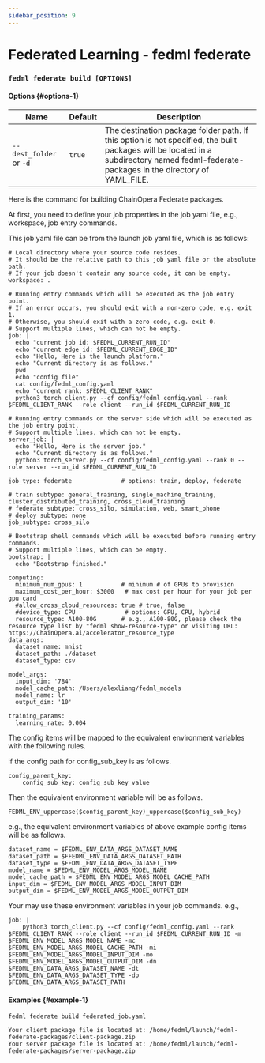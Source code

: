 ```yaml
---
sidebar_position: 9
---
```


# Federated Learning - fedml federate

### `fedml federate build [OPTIONS]`

#### Options {#options-1}

| Name                    | Default | Description                                                                                                                                                                             |
| ----------------------- | ------- | --------------------------------------------------------------------------------------------------------------------------------------------------------------------------------------- |
| `--dest_folder` or `-d` | `true`  | The destination package folder path. If this option is not specified, the built packages will be located in a subdirectory named fedml-federate-packages in the directory of YAML_FILE. |

Here is the command for building ChainOpera Federate packages.

At first, you need to define your job properties in the job yaml file, e.g., workspace, job entry commands.

This job yaml file can be from the launch job yaml file, which is as follows:

```
# Local directory where your source code resides.
# It should be the relative path to this job yaml file or the absolute path.
# If your job doesn't contain any source code, it can be empty.
workspace: .

# Running entry commands which will be executed as the job entry point.
# If an error occurs, you should exit with a non-zero code, e.g. exit 1.
# Otherwise, you should exit with a zero code, e.g. exit 0.
# Support multiple lines, which can not be empty.
job: |
  echo "current job id: $FEDML_CURRENT_RUN_ID"
  echo "current edge id: $FEDML_CURRENT_EDGE_ID"
  echo "Hello, Here is the launch platform."
  echo "Current directory is as follows."
  pwd
  echo "config file"
  cat config/fedml_config.yaml
  echo "current rank: $FEDML_CLIENT_RANK"
  python3 torch_client.py --cf config/fedml_config.yaml --rank $FEDML_CLIENT_RANK --role client --run_id $FEDML_CURRENT_RUN_ID

# Running entry commands on the server side which will be executed as the job entry point.
# Support multiple lines, which can not be empty.
server_job: |
  echo "Hello, Here is the server job."
  echo "Current directory is as follows."
  python3 torch_server.py --cf config/fedml_config.yaml --rank 0 --role server --run_id $FEDML_CURRENT_RUN_ID

job_type: federate              # options: train, deploy, federate

# train subtype: general_training, single_machine_training, cluster_distributed_training, cross_cloud_training
# federate subtype: cross_silo, simulation, web, smart_phone
# deploy subtype: none
job_subtype: cross_silo

# Bootstrap shell commands which will be executed before running entry commands.
# Support multiple lines, which can be empty.
bootstrap: |
  echo "Bootstrap finished."

computing:
  minimum_num_gpus: 1           # minimum # of GPUs to provision
  maximum_cost_per_hour: $3000   # max cost per hour for your job per gpu card
  #allow_cross_cloud_resources: true # true, false
  #device_type: CPU              # options: GPU, CPU, hybrid
  resource_type: A100-80G       # e.g., A100-80G, please check the resource type list by "fedml show-resource-type" or visiting URL: https://ChainOpera.ai/accelerator_resource_type
data_args:
  dataset_name: mnist
  dataset_path: ./dataset
  dataset_type: csv

model_args:
  input_dim: '784'
  model_cache_path: /Users/alexliang/fedml_models
  model_name: lr
  output_dim: '10'

training_params:
  learning_rate: 0.004
```

The config items will be mapped to the equivalent environment variables with the following rules.

if the config path for config_sub_key is as follows.

```
config_parent_key:
    config_sub_key: config_sub_key_value
```

Then the equivalent environment variable will be as follows.

```
FEDML_ENV_uppercase($config_parent_key)_uppercase($config_sub_key)
```

e.g., the equivalent environment variables of above example config items will be as follows.

```
dataset_name = $FEDML_ENV_DATA_ARGS_DATASET_NAME
dataset_path = $FFEDML_ENV_DATA_ARGS_DATASET_PATH
dataset_type = $FEDML_ENV_DATA_ARGS_DATASET_TYPE
model_name = $FEDML_ENV_MODEL_ARGS_MODEL_NAME
model_cache_path = $FEDML_ENV_MODEL_ARGS_MODEL_CACHE_PATH
input_dim = $FEDML_ENV_MODEL_ARGS_MODEL_INPUT_DIM
output_dim = $FEDML_ENV_MODEL_ARGS_MODEL_OUTPUT_DIM
```

Your may use these environment variables in your job commands. e.g.,

```
job: |
    python3 torch_client.py --cf config/fedml_config.yaml --rank $FEDML_CLIENT_RANK --role client --run_id $FEDML_CURRENT_RUN_ID -m $FEDML_ENV_MODEL_ARGS_MODEL_NAME -mc $FEDML_ENV_MODEL_ARGS_MODEL_CACHE_PATH -mi $FEDML_ENV_MODEL_ARGS_MODEL_INPUT_DIM -mo $FEDML_ENV_MODEL_ARGS_MODEL_OUTPUT_DIM -dn $FEDML_ENV_DATA_ARGS_DATASET_NAME -dt $FEDML_ENV_DATA_ARGS_DATASET_TYPE -dp $FEDML_ENV_DATA_ARGS_DATASET_PATH
```

#### Examples {#example-1}

```
fedml federate build federated_job.yaml

Your client package file is located at: /home/fedml/launch/fedml-federate-packages/client-package.zip
Your server package file is located at: /home/fedml/launch/fedml-federate-packages/server-package.zip
```
